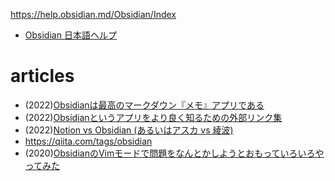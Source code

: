 <https://help.obsidian.md/Obsidian/Index>

* [Obsidian 日本語ヘルプ](https://publish.obsidian.md/help-ja/%E3%81%93%E3%81%93%E3%81%8B%E3%82%89%E3%81%AF%E3%81%98%E3%82%81%E3%82%8B)

# articles
* (2022)[Obsidianは最高のマークダウン『メモ』アプリである](https://pouhon.net/obsidian-introduction/5666/)
* (2022)[Obsidianというアプリをより良く知るための外部リンク集](https://pouhon.net/obsidian-articles/6396/)
* (2022)[Notion vs Obsidian (あるいはアスカ vs 綾波)](https://pouhon.net/notion-vs-obsidian/6141/)
* <https://qiita.com/tags/obsidian>
* (2020)[ObsidianのVimモードで<C-d>問題をなんとかしようとおもっていろいろやってみた](https://qiita.com/hann-solo/items/e62da5102e8edafb3cb9)

